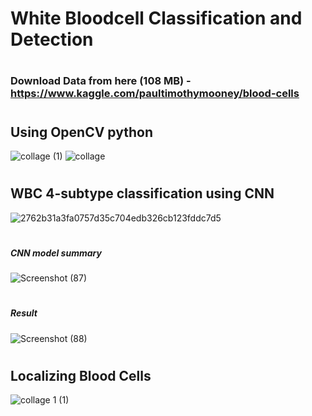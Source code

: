 # White Bloodcell Classification and Detection

#
### Download Data from here (108 MB) - https://www.kaggle.com/paultimothymooney/blood-cells

#
#
## Using OpenCV python

![collage (1)](https://user-images.githubusercontent.com/47252506/81500916-c13d9180-92f2-11ea-9dc3-3b181f89a498.jpg)         ![collage](https://user-images.githubusercontent.com/47252506/81500918-c3075500-92f2-11ea-815e-3c6768e71a46.jpg)

#
#
#
## WBC 4-subtype classification using CNN

![2762b31a3fa0757d35c704edb326cb123fddc7d5](https://user-images.githubusercontent.com/47252506/81500949-0792f080-92f3-11ea-93ae-b29a09036e42.jpg)

#
#
#
##### CNN model summary

![Screenshot (87)](https://user-images.githubusercontent.com/47252506/81500956-1b3e5700-92f3-11ea-9fd3-384c59edfc36.png)

#
#
##### Result

![Screenshot (88)](https://user-images.githubusercontent.com/47252506/81500973-45901480-92f3-11ea-91dc-610bcd2675bd.png)



#
#
##
#

## Localizing Blood Cells 

![collage 1 (1)](https://user-images.githubusercontent.com/47252506/81501009-796b3a00-92f3-11ea-91dd-b15f9a1c81d9.jpg)
